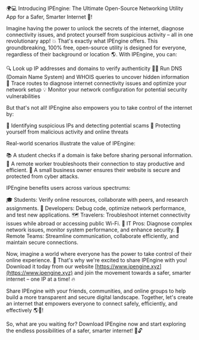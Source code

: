 🌍💻 Introducing IPEngine: The Ultimate Open-Source Networking Utility App for a Safer, Smarter Internet 🚀!

Imagine having the power to unlock the secrets of the internet, diagnose connectivity issues, and protect yourself from suspicious activity – all in one revolutionary app! 💥 That's exactly what IPEngine offers. This groundbreaking, 100% free, open-source utility is designed for everyone, regardless of their background or location 🌎. With IPEngine, you can:

🔍 Look up IP addresses and domains to verify authenticity
🕵️‍♂️ Run DNS (Domain Name System) and WHOIS queries to uncover hidden information
📍 Trace routes to diagnose internet connectivity issues and optimize your network setup
💡 Monitor your network configuration for potential security vulnerabilities

But that's not all! IPEngine also empowers you to take control of the internet by:

🔎 Identifying suspicious IPs and detecting potential scams
🚫 Protecting yourself from malicious activity and online threats

Real-world scenarios illustrate the value of IPEngine:

📚 A student checks if a domain is fake before sharing personal information.
💼 A remote worker troubleshoots their connection to stay productive and efficient.
🏢 A small business owner ensures their website is secure and protected from cyber attacks.

IPEngine benefits users across various spectrums:

🎓 Students: Verify online resources, collaborate with peers, and research assignments.
🔧 Developers: Debug code, optimize network performance, and test new applications.
🗺️ Travelers: Troubleshoot internet connectivity issues while abroad or accessing public Wi-Fi.
💼 IT Pros: Diagnose complex network issues, monitor system performance, and enhance security.
👥 Remote Teams: Streamline communication, collaborate efficiently, and maintain secure connections.

Now, imagine a world where everyone has the power to take control of their online experience. 🌟 That's why we're excited to share IPEngine with you! Download it today from our website [https://www.ipengine.xyz](https://www.ipengine.xyz) and join the movement towards a safer, smarter internet – one IP at a time! 🔥

Share IPEngine with your friends, communities, and online groups to help build a more transparent and secure digital landscape. Together, let's create an internet that empowers everyone to connect safely, efficiently, and effectively 🌎💪!

So, what are you waiting for? Download IPEngine now and start exploring the endless possibilities of a safer, smarter internet! 🚀🔓